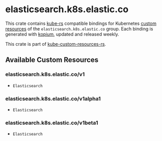 <!--
SPDX-FileCopyrightText: The kube-custom-resources-rs Authors
SPDX-License-Identifier: 0BSD
 -->

# elasticsearch.k8s.elastic.co

This crate contains [kube-rs](https://kube.rs/) compatible bindings for Kubernetes [custom resources](https://kubernetes.io/docs/tasks/extend-kubernetes/custom-resources/custom-resource-definitions/) of the `elasticsearch.k8s.elastic.co` group. Each binding is generated with [kopium](https://github.com/kube-rs/kopium), updated and released weekly.

This crate is part of [kube-custom-resources-rs](https://github.com/metio/kube-custom-resources-rs).

## Available Custom Resources

### elasticsearch.k8s.elastic.co/v1
- `Elasticsearch`
### elasticsearch.k8s.elastic.co/v1alpha1
- `Elasticsearch`
### elasticsearch.k8s.elastic.co/v1beta1
- `Elasticsearch`
